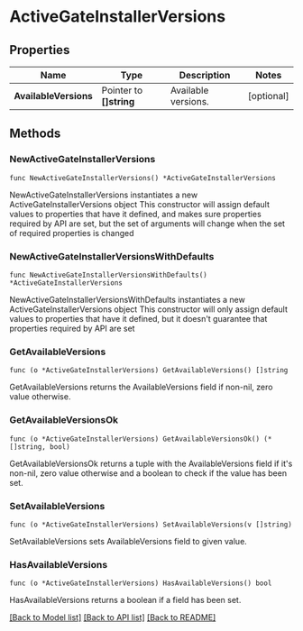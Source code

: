 # ActiveGateInstallerVersions

## Properties

Name | Type | Description | Notes
------------ | ------------- | ------------- | -------------
**AvailableVersions** | Pointer to **[]string** | Available versions. | [optional] 

## Methods

### NewActiveGateInstallerVersions

`func NewActiveGateInstallerVersions() *ActiveGateInstallerVersions`

NewActiveGateInstallerVersions instantiates a new ActiveGateInstallerVersions object
This constructor will assign default values to properties that have it defined,
and makes sure properties required by API are set, but the set of arguments
will change when the set of required properties is changed

### NewActiveGateInstallerVersionsWithDefaults

`func NewActiveGateInstallerVersionsWithDefaults() *ActiveGateInstallerVersions`

NewActiveGateInstallerVersionsWithDefaults instantiates a new ActiveGateInstallerVersions object
This constructor will only assign default values to properties that have it defined,
but it doesn't guarantee that properties required by API are set

### GetAvailableVersions

`func (o *ActiveGateInstallerVersions) GetAvailableVersions() []string`

GetAvailableVersions returns the AvailableVersions field if non-nil, zero value otherwise.

### GetAvailableVersionsOk

`func (o *ActiveGateInstallerVersions) GetAvailableVersionsOk() (*[]string, bool)`

GetAvailableVersionsOk returns a tuple with the AvailableVersions field if it's non-nil, zero value otherwise
and a boolean to check if the value has been set.

### SetAvailableVersions

`func (o *ActiveGateInstallerVersions) SetAvailableVersions(v []string)`

SetAvailableVersions sets AvailableVersions field to given value.

### HasAvailableVersions

`func (o *ActiveGateInstallerVersions) HasAvailableVersions() bool`

HasAvailableVersions returns a boolean if a field has been set.


[[Back to Model list]](../README.md#documentation-for-models) [[Back to API list]](../README.md#documentation-for-api-endpoints) [[Back to README]](../README.md)


